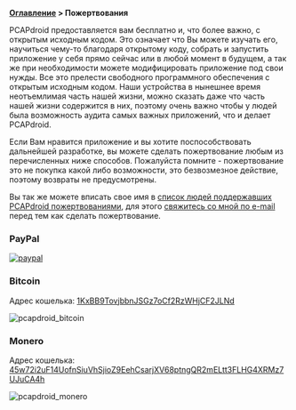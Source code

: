 **[Оглавление](index)	>	Пожертвования**

PCAPdroid предоставляется вам бесплатно и, что более важно, с открытым исходным кодом. Это означает что Вы можете изучать его, научиться чему-то благодаря открытому коду, собрать и запустить приложение у себя прямо сейчас или в любой момент в будущем, а так же при необходимости можете модифицировать приложение под свои нужды. Все это прелести свободного программного обеспечения с открытым исходным кодом. Наши устройства в нынешнее время неотъемлимая часть нашей жизни, можно сказать даже что часть нашей жизни содержится в них, поэтому очень важно чтобы у людей была возможность аудита самых важных приложений, что и делает PCAPdroid.

Если Вам нравится приложение и вы хотите поспособствовать дальнейшей разработке, вы можете сделать пожертвование любым из перечисленных ниже способов. Пожалуйста помните - пожертвование это не покупка какой либо возможности, это безвозмезное действие, поэтому возвраты не предусмотрены.

Вы так же можете вписать свое имя в [список людей поддержавших PCAPdroid пожертвованиями](https://github.com/emanuele-f/PCAPdroid/blob/master/DONORS.txt), для этого [свяжитесь со мной по e-mail](mailto:black.silver@hotmail.it?subject=PCAPdroid%20donation) перед тем как сделать пожертвование.

### PayPal

[![paypal](https://www.paypalobjects.com/en_US/i/btn/btn_donateCC_LG.gif)](https://www.paypal.com/donate?business=TFM9UN2ZVWDT6&item_name=PCAPdroid&custom=PCAPdroid&currency_code=EUR)

### Bitcoin
Адрес кошелька: [1KxBB9TovjbbnJSGz7oCf2RzWHjCF2JLNd](bitcoin:1KxBB9TovjbbnJSGz7oCf2RzWHjCF2JLNd?message=PCAPdroid)

![pcapdroid_bitcoin](https://user-images.githubusercontent.com/5488003/112125885-2f660c80-8bc4-11eb-8c72-7a413e3efabd.png)

### Monero
Адрес кошелька: [45w72i2uF14UofnSiuVhSjioZ9EehCsarjXV68ptngQR2mELtt3FLHG4XRMz7UJuCA4h](monero:45w72i2uF14UofnSiuVhSjioZ9EehCsarjXV68ptngQR2mELtt3FLHG4XRMz7UJuCA4h?tx_description=PCAPdroid)

![pcapdroid_monero](https://user-images.githubusercontent.com/5488003/112128257-87057780-8bc6-11eb-9321-aa14676e15df.png)
